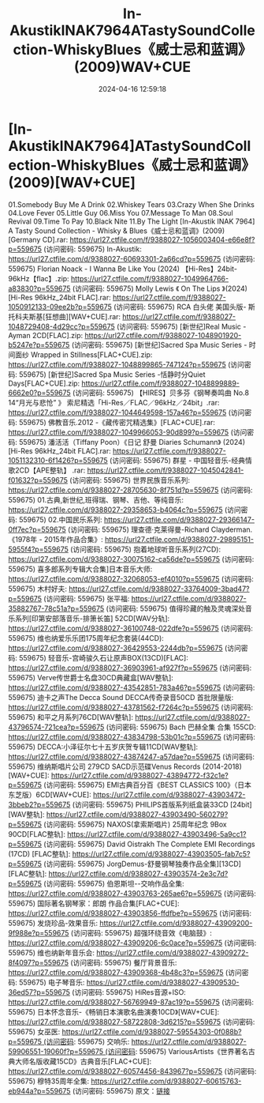 ﻿---
title: In-AkustikINAK7964ATastySoundCollection-WhiskyBlues《威士忌和蓝调》(2009)WAV+CUE
date: 2024-04-16 12:59:18
categories: 外语音乐
tags: 外语音乐
---
# [In-AkustikINAK7964]ATastySoundCollection-WhiskyBlues《威士忌和蓝调》(2009)[WAV+CUE]

01.Somebody Buy Me A Drink
02.Whiskey Tears
03.Crazy When She Drinks
04.Love Fever
05.Little Guy
06.Miss You
07.Message To Man
08.Soul Revival
09.Time To Pay
10.Black Nite
11.By The Light
[In-Akustik INAK 7964] A Tasty Sound Collection - Whisky &
Blues《威士忌和蓝调》(2009) [Germany CD].rar: https://url27.ctfile.com/f/9388027-1056003404-e66e8f?p=559675
(访问密码: 559675)
In-Akustik: https://url27.ctfile.com/d/9388027-60693301-2a66cd?p=559675
(访问密码: 559675)
Florian Noack - I Wanna Be Like You (2024)
【Hi-Res】24bit-96kHz【flac】.zip: https://url27.ctfile.com/f/9388027-1049964766-a83830?p=559675
(访问密码: 559675)
Molly Lewis 《 On The Lips 》(2024) [Hi-Res 96kHz_24bit FLAC].rar:
https://url27.ctfile.com/f/9388027-1050912133-09ee2b?p=559675
(访问密码: 559675)
RCA 白头佬 美国头版- 斯托科夫斯基[狂想曲][WAV+CUE].rar: https://url27.ctfile.com/f/9388027-1048729408-4d29cc?p=559675
(访问密码: 559675)
[新世纪]Real Music - Ayman 2CD[FLAC].zip: https://url27.ctfile.com/f/9388027-1048901920-b5247e?p=559675
(访问密码: 559675)
[新世纪]Sacred Spa Music Series - 时间面纱 Wrapped in
Stillness[FLAC+CUE].zip: https://url27.ctfile.com/f/9388027-1048899865-747124?p=559675
(访问密码: 559675)
[新世纪]Sacred Spa Music Series -恬静时分Quiet Days[FLAC+CUE].zip:
https://url27.ctfile.com/f/9388027-1048899889-6662e0?p=559675
(访问密码: 559675)
【HIRES】贝多芬《钢琴奏鸣曲 No.8 14“月光与悲怆” 》
索尼精选「Hi-Res／FLAC／96kHz／24bit」.rar: https://url27.ctfile.com/f/9388027-1044649598-157a46?p=559675
(访问密码: 559675)
佛教音乐.2012 -《藏传密咒精选集》[FLAC+CUE].rar: https://url27.ctfile.com/f/9388027-1049966053-90d899?p=559675
(访问密码: 559675)
潘活活（Tiffany Poon）《日记 舒曼 Diaries Schumann》 (2024)[Hi-Res
96kHz_24bit FLAC].rar: https://url27.ctfile.com/f/9388027-1051132310-6f1426?p=559675
(访问密码: 559675)
群星 - 中国轻音乐-经典情歌2CD【APE整轨】 .rar: https://url27.ctfile.com/f/9388027-1045042841-f01632?p=559675
(访问密码: 559675)
世界民族音乐系列: https://url27.ctfile.com/d/9388027-28705630-8f751d?p=559675
(访问密码: 559675)
01.古典,新世纪,班得瑞、钢琴、吉他、等纯音乐: https://url27.ctfile.com/d/9388027-29358653-b4064c?p=559675
(访问密码: 559675)
02.中国民乐系列: https://url27.ctfile.com/d/9388027-29366147-0ff7ec?p=559675
(访问密码: 559675)
理查德·克莱得曼-Richard Clayderman.《1978年 - 2015年作品合集》: https://url27.ctfile.com/d/9388027-29895151-5955f4?p=559675
(访问密码: 559675)
抱着地球听音乐系列(27CD): https://url27.ctfile.com/d/9388027-30075162-ca56de?p=559675
(访问密码: 559675)
喜多郎系列专辑大合集]日本音乐大师: https://url27.ctfile.com/d/9388027-32068053-ef4010?p=559675
(访问密码: 559675)
木村好夫: https://url27.ctfile.com/d/9388027-33764009-3bad47?p=559675
(访问密码: 559675)
张平福: https://url27.ctfile.com/d/9388027-35882767-78c51a?p=559675
(访问密码: 559675)
值得珍藏的触及灵魂深处音乐系列[印第安部落音乐-排箫长笛] 52CD[WAV分轨]: https://url27.ctfile.com/d/9388027-36100748-022dfe?p=559675
(访问密码: 559675)
维也纳爱乐乐团175周年纪念套装(44CD): https://url27.ctfile.com/d/9388027-36429553-2244db?p=559675
(访问密码: 559675)
轻音乐-宫崎骏久石让原声BOX(13CD)[FLAC]: https://url27.ctfile.com/d/9388027-36903961-af927f?p=559675
(访问密码: 559675)
Verve传世爵士名盘30CD典藏盒[WAV整轨]: https://url27.ctfile.com/d/9388027-43542851-783a46?p=559675
(访问密码: 559675)
迪卡之声The Decca Sound DECCA传奇录音50CD 首批限量版: https://url27.ctfile.com/d/9388027-43781562-f7264c?p=559675
(访问密码: 559675)
和平之月系列76CD[WAV整轨]: https://url27.ctfile.com/d/9388027-43796574-721cea?p=559675
(访问密码: 559675)
Bach 巴赫全集 合集 155CD: https://url27.ctfile.com/d/9388027-43834798-53b01c?p=559675
(访问密码: 559675)
DECCA:小泽征尔七十五岁庆贺专辑11CD[WAV整轨]: https://url27.ctfile.com/d/9388027-43874247-a57dae?p=559675
(访问密码: 559675)
维纳斯唱片公司 279CD SACD示范碟Venus Records (2014-2018) [WAV+CUE]:
https://url27.ctfile.com/d/9388027-43894772-f32c1e?p=559675
(访问密码: 559675)
EMI古典百分百《BEST CLASSICS 100》（日本东芝版）6CD[WAV+CUE]: https://url27.ctfile.com/d/9388027-43903472-3bbeb2?p=559675
(访问密码: 559675)
PHILIPS首版系列纸盒装33CD [24bit][WAV整轨]: https://url27.ctfile.com/d/9388027-43903490-560279?p=559675
(访问密码: 559675)
NAXOS(拿索斯唱片) 25周年纪念 9Box 90CD[FLAC整轨]: https://url27.ctfile.com/d/9388027-43903496-5a9cc1?p=559675
(访问密码: 559675)
David Oistrakh The Complete EMI Recordings (17CD) [FLAC整轨]:
https://url27.ctfile.com/d/9388027-43903505-fab7c5?p=559675
(访问密码: 559675)
JorgDemus-舒曼钢琴独奏作品全集][13CD][FLAC整轨]: https://url27.ctfile.com/d/9388027-43903574-2e3c7d?p=559675
(访问密码: 559675)
伯恩斯坦--交响作品全集: https://url27.ctfile.com/d/9388027-43903763-265ae6?p=559675
(访问密码: 559675)
国际著名钢琴家：郎朗 作品合集[FLAC+CUE]: https://url27.ctfile.com/d/9388027-43903856-ffdfbe?p=559675
(访问密码: 559675)
发烧珍品-效果音乐: https://url27.ctfile.com/d/9388027-43909200-9f988e?p=559675
(访问密码: 559675)
超强环绕音效《电脑鼓》: https://url27.ctfile.com/d/9388027-43909206-6c0ace?p=559675
(访问密码: 559675)
维也纳新年音乐会: https://url27.ctfile.com/d/9388027-43909272-8f4097?p=559675
(访问密码: 559675)
餐厅背景音乐: https://url27.ctfile.com/d/9388027-43909368-4b48c3?p=559675
(访问密码: 559675)
电子琴音乐: https://url27.ctfile.com/d/9388027-43909530-36ed57?p=559675
(访问密码: 559675)
HiRes音源+ISO: https://url27.ctfile.com/d/9388027-56769949-87ac19?p=559675
(访问密码: 559675)
日本怀念音乐-《畅销日本演歌名曲演奏10CD》[WAV+CUE]: https://url27.ctfile.com/d/9388027-58722808-3d6215?p=559675
(访问密码: 559675)
女巫医: https://url27.ctfile.com/d/9388027-59554303-0f088b?p=559675 (访问密码:
559675)
交响乐: https://url27.ctfile.com/d/9388027-59906551-19060f?p=559675 (访问密码:
559675)
VariousArtists《世界著名古典大师名版收藏15CD》古典音乐[FLAC+CUE]: https://url27.ctfile.com/d/9388027-60574456-843967?p=559675
(访问密码: 559675)
穆特35周年全集: https://url27.ctfile.com/d/9388027-60615763-eb944a?p=559675
(访问密码: 559675)
原文：[链接](https://blog.sina.com.cn/s/blog_1647c7e760103156o.html)